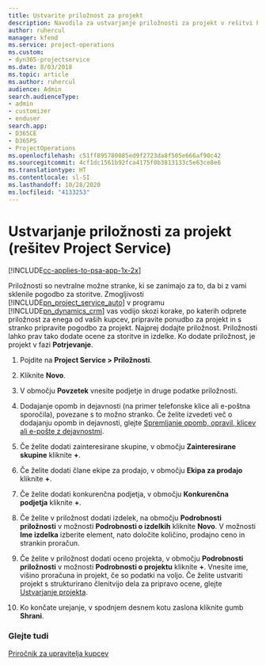 ```yaml
---
title: Ustvarite priložnost za projekt
description: Navodila za ustvarjanje priložnosti za projekt v rešitvi Project Service
author: ruhercul
manager: kfend
ms.service: project-operations
ms.custom:
- dyn365-projectservice
ms.date: 8/03/2018
ms.topic: article
ms.author: ruhercul
audience: Admin
search.audienceType:
- admin
- customizer
- enduser
search.app:
- D365CE
- D365PS
- ProjectOperations
ms.openlocfilehash: c51ff895780085ed9f2723da8f505e666af90c42
ms.sourcegitcommit: 4cf1dc1561b92fca4175f0b3813133c5e63ce8e6
ms.translationtype: HT
ms.contentlocale: sl-SI
ms.lasthandoff: 10/28/2020
ms.locfileid: "4133253"
---
```

# <a name="create-a-project-opportunity-project-service"></a>Ustvarjanje priložnosti za projekt (rešitev Project Service)

[!INCLUDE[cc-applies-to-psa-app-1x-2x](../includes/cc-applies-to-psa-app-1x-2x.md)]

Priložnosti so nevtralne možne stranke, ki se zanimajo za to, da bi z vami sklenile pogodbo za storitve. Zmogljivosti [!INCLUDE[pn_project_service_auto](../includes/pn-project-service-auto.md)] v programu [!INCLUDE[pn_dynamics_crm](../includes/pn-dynamics-crm.md)] vas vodijo skozi korake, po katerih odprete priložnost za enega od vaših kupcev, pripravite ponudbo za projekt in s stranko pripravite pogodbo za projekt. Najprej dodajte priložnost. Priložnosti lahko prav tako dodate ocene za storitve in izdelke. Ko dodate priložnost, je projekt v fazi **Potrjevanje**.  
  
1.  Pojdite na **Project Service > Priložnosti**.  
  
2.  Kliknite **Novo**.  
  
3.  V območju **Povzetek** vnesite podjetje in druge podatke priložnosti.  
  
4.  Dodajanje opomb in dejavnosti (na primer telefonske klice ali e-poštna sporočila), povezane s to možno stranko. Če želite izvedeti več o dodajanju opomb in dejavnosti, glejte [Spremljanje opomb, opravil, klicev ali e-pošte z dejavnostmi](https://docs.microsoft.com/dynamics365/customerengagement/on-premises/basics/work-with-activities).  
  
5.  Če želite dodati zainteresirane skupine, v območju **Zainteresirane skupine** kliknite **+**.  
  
6.  Če želite dodati člane ekipe za prodajo, v območju **Ekipa za prodajo** kliknite **+**.  
  
7.  Če želite dodati konkurenčna podjetja, v območju **Konkurenčna podjetja** kliknite **+**.  
  
8.  Če želite v priložnost dodati izdelek, na območju **Podrobnosti priložnosti** v možnosti **Podrobnosti o izdelkih** kliknite **Novo**. V možnosti **Ime izdelka** izberite element, nato določite količino, prodajno ceno in strankin proračun.  
  
9. Če želite v priložnost dodati oceno projekta, v območju **Podrobnosti priložnosti** v možnosti **Podrobnosti o projektu** kliknite **+**. Vnesite ime, višino proračuna in projekt, če so podatki na voljo. Če želite ustvariti projekt s strukturirano členitvijo dela za pripravo ocene, glejte [Ustvarjanje projekta](../psa/create-project.md).  
  
10. Ko končate urejanje, v spodnjem desnem kotu zaslona kliknite gumb **Shrani**.  
  
### <a name="see-also"></a>Glejte tudi  
 [Priročnik za upravitelja kupcev](../psa/account-manager-guide.md)
